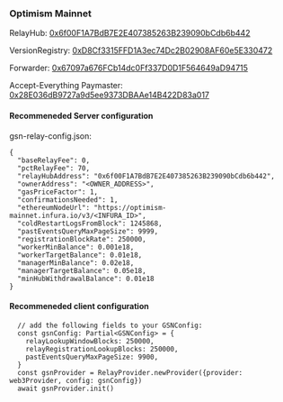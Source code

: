### Optimism Mainnet

RelayHub: [0x6f00F1A7BdB7E2E407385263B239090bCdb6b442](https://optimistic.etherscan.io/address/0x6f00F1A7BdB7E2E407385263B239090bCdb6b442)

VersionRegistry: [0xD8Cf3315FFD1A3ec74Dc2B02908AF60e5E330472](https://optimistic.etherscan.io/address/0xD8Cf3315FFD1A3ec74Dc2B02908AF60e5E330472)

Forwarder: [0x67097a676FCb14dc0Ff337D0D1F564649aD94715](https://optimistic.etherscan.io/address/0x67097a676FCb14dc0Ff337D0D1F564649aD94715)

Accept-Everything Paymaster: [0x28E036dB9727a9d5ee9373DBAAe14B422D83a017](https://optimistic.etherscan.io/address/0x28E036dB9727a9d5ee9373DBAAe14B422D83a017)

#### Recommeneded Server configuration
gsn-relay-config.json:
```
{
  "baseRelayFee": 0,
  "pctRelayFee": 70,
  "relayHubAddress": "0x6f00F1A7BdB7E2E407385263B239090bCdb6b442",
  "ownerAddress": "<OWNER_ADDRESS>",
  "gasPriceFactor": 1,
  "confirmationsNeeded": 1,
  "ethereumNodeUrl": "https://optimism-mainnet.infura.io/v3/<INFURA_ID>",
  "coldRestartLogsFromBlock": 1245868,
  "pastEventsQueryMaxPageSize": 9999,
  "registrationBlockRate": 250000,
  "workerMinBalance": 0.001e18,
  "workerTargetBalance": 0.01e18,
  "managerMinBalance": 0.02e18,
  "managerTargetBalance": 0.05e18,
  "minHubWithdrawalBalance": 0.01e18
}
```
#### Recommeneded client configuration
```
  // add the following fields to your GSNConfig:
  const gsnConfig: Partial<GSNConfig> = {
    relayLookupWindowBlocks: 250000,
    relayRegistrationLookupBlocks: 250000,
    pastEventsQueryMaxPageSize: 9900,
  }
  const gsnProvider = RelayProvider.newProvider({provider: web3Provider, config: gsnConfig})
  await gsnProvider.init()
```
